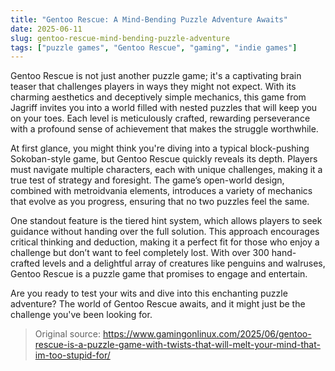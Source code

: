 ```yaml
---
title: "Gentoo Rescue: A Mind-Bending Puzzle Adventure Awaits"
date: 2025-06-11
slug: gentoo-rescue-mind-bending-puzzle-adventure
tags: ["puzzle games", "Gentoo Rescue", "gaming", "indie games"]
---
```


Gentoo Rescue is not just another puzzle game; it's a captivating brain teaser that challenges players in ways they might not expect. With its charming aesthetics and deceptively simple mechanics, this game from Jagriff invites you into a world filled with nested puzzles that will keep you on your toes. Each level is meticulously crafted, rewarding perseverance with a profound sense of achievement that makes the struggle worthwhile.

At first glance, you might think you're diving into a typical block-pushing Sokoban-style game, but Gentoo Rescue quickly reveals its depth. Players must navigate multiple characters, each with unique challenges, making it a true test of strategy and foresight. The game’s open-world design, combined with metroidvania elements, introduces a variety of mechanics that evolve as you progress, ensuring that no two puzzles feel the same.

One standout feature is the tiered hint system, which allows players to seek guidance without handing over the full solution. This approach encourages critical thinking and deduction, making it a perfect fit for those who enjoy a challenge but don’t want to feel completely lost. With over 300 hand-crafted levels and a delightful array of creatures like penguins and walruses, Gentoo Rescue is a puzzle game that promises to engage and entertain.

Are you ready to test your wits and dive into this enchanting puzzle adventure? The world of Gentoo Rescue awaits, and it might just be the challenge you've been looking for.

> Original source: https://www.gamingonlinux.com/2025/06/gentoo-rescue-is-a-puzzle-game-with-twists-that-will-melt-your-mind-that-im-too-stupid-for/